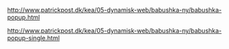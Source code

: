 http://www.patrickpost.dk/kea/05-dynamisk-web/babushka-ny/babushka-popup.html

http://www.patrickpost.dk/kea/05-dynamisk-web/babushka-ny/babushka-popup-single.html